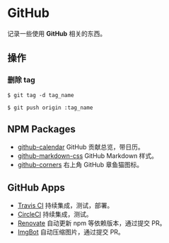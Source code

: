 # GitHub

记录一些使用 **GitHub** 相关的东西。

## 操作

### 删除 tag

```shell
$ git tag -d tag_name

$ git push origin :tag_name
```

## NPM Packages

- [github-calendar](https://github.com/IonicaBizau/github-calendar) GitHub 贡献总览，带日历。
- [github-markdown-css](https://github.com/sindresorhus/github-markdown-css) GitHub Markdown 样式。
- [github-corners](https://github.com/tholman/github-corners) 右上角 GitHub 章鱼猫图标。

## GitHub Apps

- [Travis CI](https://github.com/marketplace/travis-ci) 持续集成，测试，部署。
- [CircleCI](https://github.com/marketplace/circleci) 持续集成，测试。
- [Renovate](https://github.com/marketplace/renovate) 自动更新 npm 等依赖版本，通过提交 PR。
- [ImgBot](https://github.com/marketplace/imgbot) 自动压缩图片，通过提交 PR。
